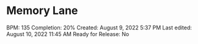 # Memory Lane

BPM: 135
Completion: 20%
Created: August 9, 2022 5:37 PM
Last edited: August 10, 2022 11:45 AM
Ready for Release: No